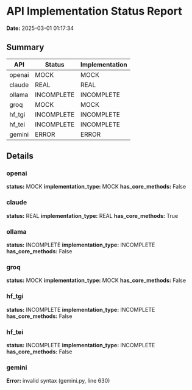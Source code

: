 # API Implementation Status Report

**Date:** 2025-03-01 01:17:34

## Summary

| API | Status | Implementation |
|-----|--------|---------------|
| openai | MOCK | MOCK |
| claude | REAL | REAL |
| ollama | INCOMPLETE | INCOMPLETE |
| groq | MOCK | MOCK |
| hf_tgi | INCOMPLETE | INCOMPLETE |
| hf_tei | INCOMPLETE | INCOMPLETE |
| gemini | ERROR | ERROR |

## Details

### openai

**status:** MOCK
**implementation_type:** MOCK
**has_core_methods:** False

### claude

**status:** REAL
**implementation_type:** REAL
**has_core_methods:** True

### ollama

**status:** INCOMPLETE
**implementation_type:** INCOMPLETE
**has_core_methods:** False

### groq

**status:** MOCK
**implementation_type:** MOCK
**has_core_methods:** False

### hf_tgi

**status:** INCOMPLETE
**implementation_type:** INCOMPLETE
**has_core_methods:** False

### hf_tei

**status:** INCOMPLETE
**implementation_type:** INCOMPLETE
**has_core_methods:** False

### gemini

**Error:** invalid syntax (gemini.py, line 630)

